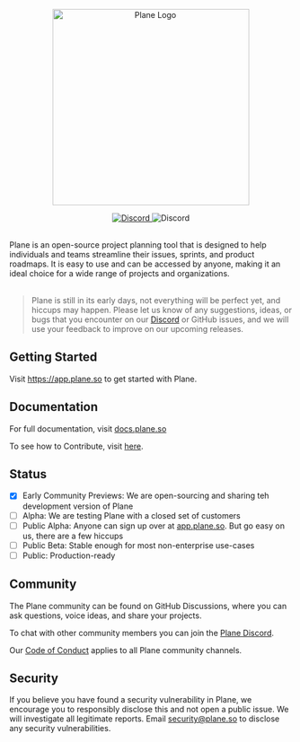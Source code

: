 <br /><br />

<p align="center">
<a href="https://plane.so">
  <img src="https://res.cloudinary.com/dgxawjvpo/image/upload/v1673379660/Plane/plane-logo_0m83xue7R_f0v9r9.png" alt="Plane Logo" width="350">
</a>
</p>

<p align="center">
<a href="https://discord.com/invite/29tPNhaV">
<img alt="Discord" src="https://img.shields.io/discord/1031547764020084846?color=5865F2&label=Discord&style=for-the-badge" />
</a>
<img alt="Discord" src="https://img.shields.io/github/commit-activity/m/makeplane/plane?style=for-the-badge" />
</p>

<br />
Plane is an open-source project planning tool that is designed to help individuals and teams streamline their issues, sprints, and product roadmaps. It is easy to use and can be accessed by anyone, making it an ideal choice for a wide range of projects and organizations.
<br /> <br />

> Plane is still in its early days, not everything will be perfect yet, and hiccups may happen. Please let us know of any suggestions, ideas, or bugs that you encounter on our [Discord](https://discord.com/invite/29tPNhaV) or GitHub issues, and we will use your feedback to improve on our upcoming releases.

## Getting Started

Visit https://app.plane.so to get started with Plane.

## Documentation

For full documentation, visit [docs.plane.so](https://docs.plane.so/)

To see how to Contribute, visit [here](https://github.com/makeplane/plane/blob/master/CONTRIBUTING.md).

## Status


- [x] Early Community Previews: We are open-sourcing and sharing teh development version of Plane
- [ ] Alpha: We are testing Plane with a closed set of customers
- [ ] Public Alpha: Anyone can sign up over at [app.plane.so](https://app.plane.so). But go easy on us, there are a few hiccups
- [ ] Public Beta: Stable enough for most non-enterprise use-cases
- [ ] Public: Production-ready

## Community

The Plane community can be found on GitHub Discussions, where you can ask questions, voice ideas, and share your projects.

To chat with other community members you can join the [Plane Discord](https://discord.com/invite/q9HKAdau).

Our [Code of Conduct](https://github.com/makeplane/plane/blob/master/CODE_OF_CONDUCT.md) applies to all Plane community channels.

## Security

If you believe you have found a security vulnerability in Plane, we encourage you to responsibly disclose this and not open a public issue. We will investigate all legitimate reports. Email security@plane.so to disclose any security vulnerabilities.